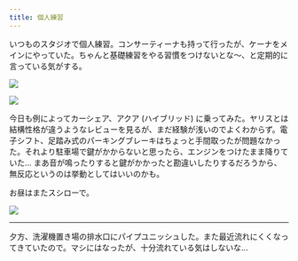 ```yaml
---
title: 個人練習
---
```


いつものスタジオで個人練習。コンサーティーナも持って行ったが、ケーナをメインにやっていた。ちゃんと基礎練習をやる習慣をつけないとな〜、と定期的に言っている気がする。

![](https://photos.old.apkas.net/medium/202508/20250817-1R300146.webp)

![](https://photos.old.apkas.net/medium/202508/20250817-1R300152.webp)

今日も例によってカーシェア、アクア (ハイブリッド) に乗ってみた。ヤリスとは結構性格が違うようなレビューを見るが、まだ経験が浅いのでよくわからず。電子シフト、足踏み式のパーキングブレーキはちょっと手間取ったが問題なかった。それより駐車場で鍵がかからないと思ったら、エンジンをつけたまま降りていた... まあ音が鳴ったりすると鍵がかかったと勘違いしたりするだろうから、無反応というのは挙動としてはいいのかも。

お昼はまたスシローで。

![](https://photos.old.apkas.net/medium/202508/20250817-1R300157.webp)

---

夕方、洗濯機置き場の排水口にパイプユニッシュした。また最近流れにくくなってきていたので。マシにはなったが、十分流れている気はしないな...
